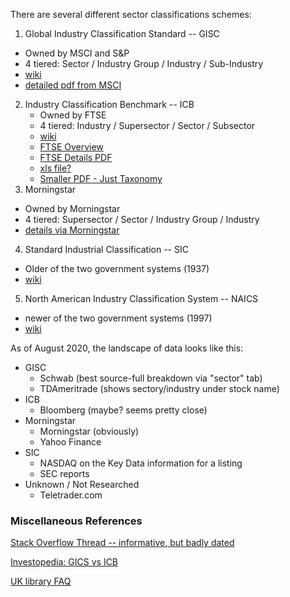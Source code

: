 There are several different sector classifications schemes:
1. Global Industry Classification Standard -- GISC
  * Owned by MSCI and S&P
  * 4 tiered: Sector / Industry Group / Industry / Sub-Industry
  * [wiki](https://en.wikipedia.org/wiki/Global_Industry_Classification_Standard)
  * [detailed pdf from MSCI](https://www.msci.com/documents/1296102/11185224/GICS+Methodology+2020.pdf/9caadd09-790d-3d60-455b-2a1ed5d1e48c?t=1578405935658)
2. Industry Classification Benchmark -- ICB
   * Owned by FTSE
   * 4 tiered: Industry / Supersector / Sector / Subsector
   * [wiki](https://en.wikipedia.org/wiki/Industry_Classification_Benchmark)
   * [FTSE Overview](https://www.ftserussell.com/data/industry-classification-benchmark-icb)
   * [FTSE Details PDF](https://research.ftserussell.com/products/downloads/ICB_Rules_new.pdf)
   * [xls file?](https://www.ftserussell.com/files/support-document/icb-structure-definitions)
   * [Smaller PDF  - Just Taxonomy](https://content.ftserussell.com/sites/default/files/support_document/ICB%20Taxonomy%20overview%20Cut%20Sheet_V03.pdf)
3. Morningstar
  * Owned by Morningstar
  * 4 tiered: Supersector / Sector / Industry Group / Industry
  * [details via Morningstar](https://indexes.morningstar.com/resources/PDF/Methodology%20Documents/SectorArticle.pdf)
4. Standard Industrial Classification -- SIC
  * Older of the two government systems (1937)
  * [wiki](https://en.wikipedia.org/wiki/Standard_Industrial_Classification)
5. North American Industry Classification System -- NAICS
  * newer of the two government systems (1997)
  * [wiki](https://en.wikipedia.org/wiki/North_American_Industry_Classification_System)

As of August 2020, the landscape of data looks like this:
* GISC
  * Schwab (best source-full breakdown via "sector" tab)
  * TDAmeritrade (shows sectory/industry under stock name)
* ICB
  * Bloomberg (maybe? seems pretty close)
* Morningstar
  * Morningstar (obviously)
  * Yahoo Finance
* SIC
  * NASDAQ on the Key Data information for a listing
  * SEC reports
* Unknown / Not Researched
  * Teletrader.com

### Miscellaneous References
[Stack Overflow Thread -- informative, but badly dated](https://stackoverflow.com/questions/11339993/getting-stocks-by-industry-via-yahoo-finance/11773216)

[Investopedia: GICS vs ICB](https://www.investopedia.com/articles/stocks/08/global-industry-classification-industrial-classification-benchmark.asp)

[UK library FAQ](https://manchester-uk.libanswers.com/teaching-and-learning/faq/193068)
